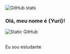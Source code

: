![GitHub stats](https://github-readme-stats.vercel.app/api?username=Yurex777&show=reviews,discussions_started,discussions_answered,prs_merged,prs_merged_percentage&theme=dracula)

### Olá, meu nome é {Yuri}!

<img src="https://img.shields.io/static/v1?label=Overview&message=Yurex777&color=f8efd4&style=for-the-badge&logo=GitHub" alt="Static GitHub">

<p><br/> Eu sou estudante</p>

